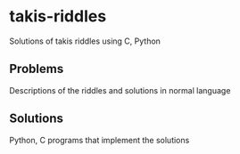 # takis-riddles
Solutions of takis riddles using C, Python 
## Problems
Descriptions of the riddles and solutions in normal language
## Solutions
Python, C programs that implement the solutions

